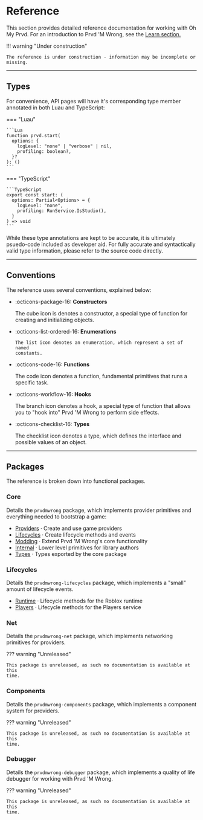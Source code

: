 # Reference

This section provides detailed reference documentation for working with Oh My
Prvd. For an introduction to Prvd 'M Wrong, see the [Learn
section.](../tutorials/index.md)

!!! warning "Under construction"

    The reference is under construction - information may be incomplete or
    missing.

---

## Types

For convenience, API pages will have it's corresponding type member annotated
in both Luau and TypeScript:

=== "Luau"

    ```Lua
    function prvd.start(
      options: {
        logLevel: "none" | "verbose" | nil,
        profiling: boolean?,
      }?
    ): ()
    ```

=== "TypeScript"

    ```TypeScript
    export const start: (
      options: Partial<Options> = {
        logLevel: "none",
        profiling: RunService.IsStudio(),
      }
    ) => void
    ```

While these type annotations are kept to be accurate, it is ultimately
psuedo-code included as developer aid. For fully accurate and syntactically
valid type information, please refer to the source code directly.

---

## Conventions

The reference uses several conventions, explained below:

<div class="grid cards" markdown>

- :octicons-package-16: **Constructors**

    The cube icon is denotes a constructor, a special type of function for
    creating and initializing objects.

- :octicons-list-ordered-16: **Enumerations**

      The list icon denotes an enumeration, which represent a set of named
      constants.

- :octicons-code-16: **Functions**

    The code icon denotes a function, fundamental primitives that runs a
    specific task.

- :octicons-workflow-16: **Hooks**

    The branch icon denotes a hook, a special type of function that allows you
    to "hook into" Prvd 'M Wrong to perform side effects.

- :octicons-checklist-16: **Types**

    The checklist icon denotes a type, which defines the interface and possible
    values of an object.

</div>

---

## Packages

The reference is broken down into functional packages.

### Core

Details the `prvdmwrong` package, which implements provider primitives and
everything needed to bootstrap a game:

- [Providers](core/providers/index.md) · Create and use game providers
- [Lifecycles](core/lifecycles/index.md) · Create lifecycle methods and events
- [Modding](core/modding/index.md) · Extend Prvd 'M Wrong's core functionality
- [Internal](core/internal/index.md) · Lower level primitives for library
  authors
- [Types](core/types/index.md) · Types exported by the core package

### Lifecycles

Details the `prvdmwrong-lifecycles` package, which implements a "small" amount of
lifecycle events.

- [Runtime](lifecycles/runtime/index.md) · Lifecycle methods for the Roblox
  runtime
- [Players](lifecycles/players/index.md) · Lifecycle methods for the Players
  service

### Net

Details the `prvdmwrong-net` package, which implements networking primitives for
providers.

??? warning "Unreleased"

    This package is unreleased, as such no documentation is available at this
    time.

### Components

Details the `prvdmwrong-components` package, which implements a component system
for providers.

??? warning "Unreleased"

    This package is unreleased, as such no documentation is available at this
    time.

### Debugger

Details the `prvdmwrong-debugger` package, which implements a quality of life
debugger for working with Prvd 'M Wrong.

??? warning "Unreleased"

    This package is unreleased, as such no documentation is available at this
    time.
